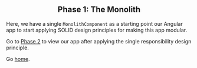 <h2 align="center">
  Phase 1: The Monolith
</h2>

Here, we have a single `MonolithComponent` as a starting point our Angular app to start applying SOLID design principles for making this app modular.

Go to [Phase 2](../02-single-responsibility) to view our app after applying the single responsibility design principle.

Go [home](https://github.com/pjnalls/ng-solid-design/).
